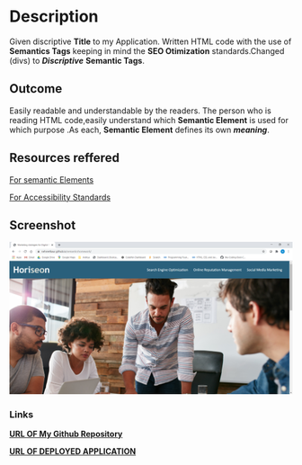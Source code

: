 # Description
Given discriptive **Title** to my Application.
Written HTML code with the use of **Semantics Tags** keeping in mind the **SEO Otimization** standards.Changed (divs)
to **_Discriptive_**  **Semantic Tags**.

## Outcome
Easily readable and understandable by the readers.
The person who is reading HTML code,easily understand which 
**Semantic Element** is used for which purpose .As each, 
**Semantic Element** defines its own **_meaning_**. 







## Resources reffered

[For semantic Elements](https://www.w3schools.com/html/html5_semantic_elements.asp)  

[For Accessibility Standards](https://developer.mozilla.org/en-US/docs/Learn/Accessibility/HTML)

## Screenshot
![mainlayout](assets\images\screenshots.png)

### Links
 [**URL OF My Github Repository**](https://github.com/nehreetkaur/semanticshomework)

[**URL OF DEPLOYED APPLICATION**](https://nehreetkaur.github.io/semanticshomework/)